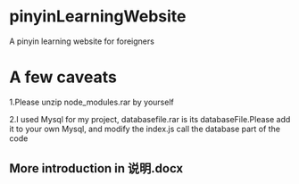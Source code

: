 # pinyinLearningWebsite
A pinyin learning website for foreigners

# A few caveats
1.Please unzip node_modules.rar by yourself

2.I used Mysql for my project, databasefile.rar is its databaseFile.Please add it to your own Mysql, and modify the index.js call the database part of the code

## More introduction in 说明.docx

